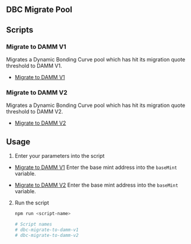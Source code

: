 ## DBC Migrate Pool

## Scripts

### Migrate to DAMM V1

Migrates a Dynamic Bonding Curve pool which has hit its migration quote threshold to DAMM V1.
- [Migrate to DAMM V1](./src/migrate-to-damm-v1.ts)

### Migrate to DAMM V2

Migrates a Dynamic Bonding Curve pool which has hit its migration quote threshold to DAMM V2.
- [Migrate to DAMM V2](./src/migrate-to-damm-v2.ts)

## Usage

1. Enter your parameters into the script
	
- [Migrate to DAMM V1](./src/migrate-to-damm-v1.ts)
Enter the base mint address into the `baseMint` variable. 

- [Migrate to DAMM V2](./src/migrate-to-damm-v2.ts)
Enter the base mint address into the `baseMint` variable. 

2. Run the script
	```bash
	npm run <script-name>
	
	# Script names
	# dbc-migrate-to-damm-v1
	# dbc-migrate-to-damm-v2
	``` 